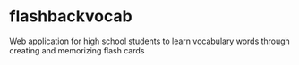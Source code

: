 # flashbackvocab
Web application for high school students to learn vocabulary words through creating and memorizing flash cards
